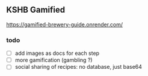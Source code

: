 ## KSHB Gamified

https://gamified-brewery-guide.onrender.com/

### todo

- [ ] add images as docs for each step
- [ ] more gamification (gambling ?)
- [ ] social sharing of recipes: no database, just base64
